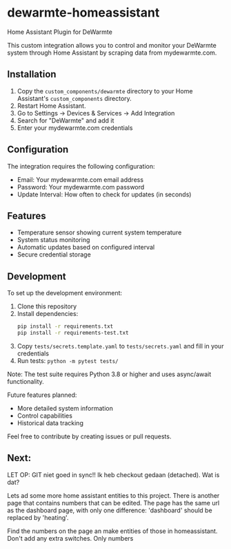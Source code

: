 # dewarmte-homeassistant
Home Assistant Plugin for DeWarmte

This custom integration allows you to control and monitor your DeWarmte system through Home Assistant by scraping data from mydewarmte.com.

## Installation

1. Copy the `custom_components/dewarmte` directory to your Home Assistant's `custom_components` directory.
2. Restart Home Assistant.
3. Go to Settings -> Devices & Services -> Add Integration
4. Search for "DeWarmte" and add it
5. Enter your mydewarmte.com credentials

## Configuration

The integration requires the following configuration:
- Email: Your mydewarmte.com email address
- Password: Your mydewarmte.com password
- Update Interval: How often to check for updates (in seconds)

## Features

- Temperature sensor showing current system temperature
- System status monitoring
- Automatic updates based on configured interval
- Secure credential storage

## Development

To set up the development environment:

1. Clone this repository
2. Install dependencies:
   ```bash
   pip install -r requirements.txt
   pip install -r requirements-test.txt
   ```
3. Copy `tests/secrets.template.yaml` to `tests/secrets.yaml` and fill in your credentials
4. Run tests: `python -m pytest tests/`

Note: The test suite requires Python 3.8 or higher and uses async/await functionality.

Future features planned:
- More detailed system information
- Control capabilities
- Historical data tracking

Feel free to contribute by creating issues or pull requests.

## Next:
LET OP: GIT niet goed in sync!! Ik  heb checkout gedaan (detached). Wat is dat?

Lets ad some more home assistant entities to this project. There is another page that contains numbers that can be edited. The page has the same url as the dashboard page, with only one difference: 'dashboard' should be replaced by 'heating'. 

Find the numbers on the page an make entities of those in homeassistant. Don't add any extra switches. Only numbers
